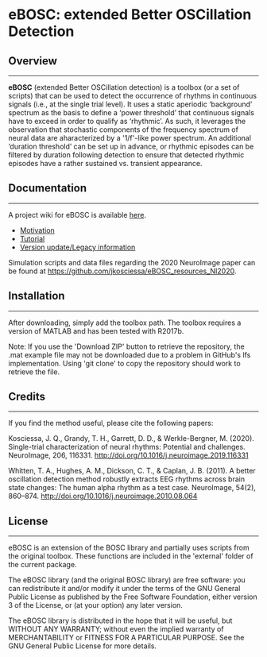 # eBOSC: extended Better OSCillation Detection

## Overview
--------

**eBOSC** (extended Better OSCillation detection) is a toolbox (or a set of scripts) that can be used to detect the occurrence of rhythms in continuous signals (i.e., at the single trial level). It uses a static aperiodic ‘background’ spectrum as the basis to define a ‘power threshold’ that continuous signals have to exceed in order to qualify as ‘rhythmic’. As such, it leverages the observation that stochastic components of the frequency spectrum of neural data are aharacterized by a '1/f'-like power spectrum. An additional ‘duration threshold’ can be set up in advance, or rhythmic episodes can be filtered by duration following detection to ensure that detected rhythmic episodes have a rather sustained vs. transient appearance.

## Documentation
-------------

A project wiki for eBOSC is available [here](https://github.com/jkosciessa/eBOSC/wiki).

* [Motivation](https://github.com/jkosciessa/eBOSC/wiki/Pitfalls)
* [Tutorial](https://github.com/jkosciessa/eBOSC/wiki/Tutorial)
* [Version update/Legacy information](https://github.com/jkosciessa/eBOSC/wiki/Legacy)

Simulation scripts and data files regarding the 2020 NeuroImage paper can be found at https://github.com/jkosciessa/eBOSC_resources_NI2020.

## Installation
-------------

After downloading, simply add the toolbox path. The toolbox requires a version of MATLAB and has been tested with R2017b.

Note: If you use the 'Download ZIP' button to retrieve the repository, the .mat example file may not be downloaded due to a problem in GitHub's lfs implementation. Using 'git clone' to copy the repository should work to retrieve the file.

## Credits
-------------

If you find the method useful, please cite the following papers:

Kosciessa, J. Q., Grandy, T. H., Garrett, D. D., & Werkle-Bergner, M. (2020). Single-trial characterization of neural rhythms: Potential and challenges. NeuroImage, 206, 116331. http://doi.org/10.1016/j.neuroimage.2019.116331

Whitten, T. A., Hughes, A. M., Dickson, C. T., & Caplan, J. B. (2011). A better oscillation detection method robustly extracts EEG rhythms across brain state changes: The human alpha rhythm as a test case. NeuroImage, 54(2), 860–874. http://doi.org/10.1016/j.neuroimage.2010.08.064

## License
-------------

eBOSC is an extension of the BOSC library and partially uses scripts from the original toolbox. These functions are included in the 'external' folder of the current package.

The eBOSC library (and the original BOSC library) are free software: you can redistribute it and/or modify it under the terms of the GNU General Public License as published by the Free Software Foundation, either version 3 of the License, or (at your option) any later version.

The eBOSC library is distributed in the hope that it will be useful, but WITHOUT ANY WARRANTY; without even the implied warranty of MERCHANTABILITY or FITNESS FOR A PARTICULAR PURPOSE.  See the GNU General Public License for more details.
